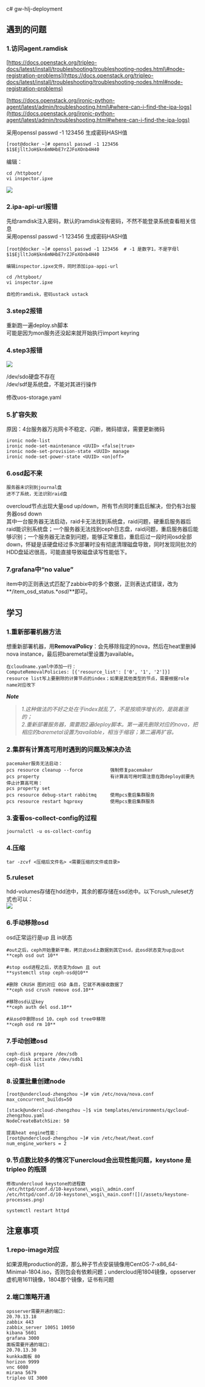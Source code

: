 c\# gw-hlj-deployment

## 遇到的问题

### 1.访问agent.ramdisk

[https://docs.openstack.org/tripleo-docs/latest/install/troubleshooting/troubleshooting-nodes.html\#node-registration-problems](https://docs.openstack.org/tripleo-docs/latest/install/troubleshooting/troubleshooting-nodes.html#node-registration-problems)

[https://docs.openstack.org/ironic-python-agent/latest/admin/troubleshooting.html\#where-can-i-find-the-ipa-logs](https://docs.openstack.org/ironic-python-agent/latest/admin/troubleshooting.html#where-can-i-find-the-ipa-logs)

采用openssl passwd -1 123456 生成密码HASH值

```
[root@docker ~]# openssl passwd -1 123456
$1$EjlltJoH$kn6mNHbE7rZJFoXOnb4H40
```

编辑：

```
cd /httpboot/
vi inspector.ipxe
```

![](/assets/inspector.png)

### 2.ipa-api-url报错

先给ramdisk注入密码，默认的ramdisk没有密码，不然不能登录系统查看相关信息  
采用openssl passwd -1 123456 生成密码HASH值

```
[root@docker ~]# openssl passwd -1 123456  # -1 是数字1，不是字母l
$1$EjlltJoH$kn6mNHbE7rZJFoXOnb4H40

编辑inspector.ipxe文件，同时添加ipa-appi-url

cd /httpboot/
vi inspector.ipxe
```

```
自检的ramdisk，密码ustack ustack
```

### 3.step2报错

重新跑一遍deploy.sh脚本  
可能是因为mon服务还没起来就开始执行import keyring

### 4.step3报错

![](/assets/step3.jpeg)

/dev/sdo硬盘不存在  
/dev/sdf是系统盘，不能对其进行操作

修改uos-storage.yaml

### 5.扩容失败

原因：4台服务器万兆网卡不稳定、闪断，                                                                 微码错误，需要更新微码

```
ironic node-list
ironic node-set-maintenance <UUID> <false|true>
ironic node-set-provision-state <UUID> manage
ironic node-set-power-state <UUID> <on|off>
```

### 6.osd起不来

```
服务器未识别到journal盘  
进不了系统，无法识别raid盘
```

overcloud节点出现大量osd up/down，所有节点同时重启后解决，但仍有3台服务器osd down  
 其中一台服务器无法启动，raid卡无法找到系统盘，raid问题，硬重启服务器后raid能识别系统盘；一个服务器无法找到ceph日志盘，raid问题，重启服务器后能够识别；一个服务器无法查到问题，能够正常重启，重启后过一段时间osd全部down，怀疑是该硬盘经过多次部署时没有彻底清理磁盘导致，同时发现同批次的HDD盘延迟很高，可能直接导致磁盘读写性能低下。

### 7.grafana中“no value”

item中的正则表达式匹配了zabbix中的多个数据，正则表达式错误，改为**/item\_osd\_status.\*$osd$/**即可。

## 学习

### 1.重新部署机器方法

想重新部署机器，用**RemovalPolicy**：会先移除指定的nova，然后在heat里删掉nova instance，最后把baremetal里设置为available。

```
在cloudname.yaml中添加一行：
ComputeRemovalPolicies: [{'resource_list': ['0', '1', '2']}]
resource list写上要删除的计算节点的index；如果是其他类型的节点，需要根据role name对应改下
```

_**Note**_

> _1.这种做法的不好之处在于index就乱了，不是按顺序增长的，是跳着涨的；_  
> _2.重新部署服务器，需要跑2遍deploy脚本。第一遍先删除对应的nova，把相应的baremetal设置为available，相当于缩容；第二遍再扩容。_

### 2.集群有计算高可用时遇到的问题及解决办法

```
pacemaker服务无法启动：
pcs resource cleanup --force          强制修复pacemaker
pcs property                          有计算高可用时需注意在跑deploy前要先停止计算高可用：
pcs property set                  
pcs resource debug-start rabbitmq     使用pcs重启集群服务
pcs resource restart hqproxy          使用pcs重启集群服务
```

### 3.查看os-collect-config的过程

```
journalctl -u os-collect-config
```

### 4.压缩

```
tar -zcvf <压缩后文件名> <需要压缩的文件或目录>
```

### 5.ruleset

hdd-volumes存储在hdd池中，其余的都存储在ssd池中。以下crush\_ruleset方式也可以：  
![](/assets/import.png)

### 6.手动移除osd

osd正常运行是up 且 in状态

```
#out之后，ceph开始重新平衡，拷贝此osd上数据到其它osd，此osd状态变为up且out
**ceph osd out 10**

#stop osd进程之后，状态变为down 且 out
**systemctl stop ceph-osd@10**

#删除 CRUSH 图的对应 OSD 条目，它就不再接收数据了
**ceph osd crush remove osd.10**

#移除osd认证key
**ceph auth del osd.10**

#从osd中删除osd 10，ceph osd tree中移除
**ceph osd rm 10**
```

### 7.手动创建osd

```
ceph-disk prepare /dev/sdb
ceph-disk activate /dev/sdb1
ceph-disk list
```

### 8.设置批量创建node

```
[root@undercloud-zhengzhou ~]# vim /etc/nova/nova.conf
max_concurrent_builds=50

[stack@undercloud-zhengzhou ~]$ vim templates/environments/qycloud-zhengzhou.yaml
NodeCreateBatchSize: 50

提高heat engine性能：
[root@undercloud-zhengzhou ~]# vim /etc/heat/heat.conf
num_engine_workers = 2
```

### 9.节点数比较多的情况下unercloud会出现性能问题，keystone 是tripleo 的瓶颈
```
修改undercloud keystone的进程数
/etc/httpd/conf.d/10-keystone\_wsgi\_admin.conf
/etc/httpd/conf.d/10-keystone\_wsgi\_main.conf![](/assets/keystone-processes.png)

systemctl restart httpd
```

## 注意事项

### 1.repo-image对应

如果源用production的源，那么种子节点安装镜像用CentOS-7-x86\_64-Minimal-1804.iso，否则包会有依赖问题；undercloud用1804镜像，opsserver虚机用1611镜像，1804那个镜像，证书有问题

### 2.端口策略开通

```
opsserver需要开通的端⼝: 
20.70.13.18
zabbix 443
zabbix_server 10051 10050 
kibana 5601
grafana 3000
面板需要开通的端⼝:
20.70.13.30
kunkka面板 80
horizon 9999
vnc 6080
mirana 5679
tripleo UI 3000
```



